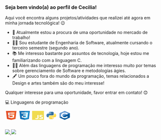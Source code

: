 ### Seja bem vindo(a) ao perfil de Cecilia! 

Aqui você encontra alguns projetos/atividades que realizei até agora em minha jornada tecnológica! 😉

- 👀 Atualmente estou a procura de uma oportunidade no mercado de trabalho!
- 👩‍🎓 Sou estudante de Engenharia de Software, atualmente cursando o terceiro semestre (segundo ano).
- 📚 Me interesso bastante por assuntos de tecnologia, hoje estou me familiarizando com a linguagem C. 
- 👩‍💻 Além das linguagens de programação me interesso muito por temas sobre gerenciamento de Software e metodologias ágies.
- 🖋️ Um pouco fora do mundo da programação, temas relacionados a Design e artes também são do meu interesse!

Qualquer interesse para uma oportunidade, favor entrar em contato! 😊

 <p> 💻 Linguagens de programação
<div style="display: inline_block">
  <img align="center" alt="HTML" height="30" width="40" src="https://raw.githubusercontent.com/devicons/devicon/master/icons/html5/html5-original.svg">
  <img align="center" alt="CSS" height="30" width="40" src="https://raw.githubusercontent.com/devicons/devicon/master/icons/css3/css3-original.svg">
  <img align="center" alt="JavaScript" height="30" width="40" src="https://raw.githubusercontent.com/devicons/devicon/master/icons/javascript/javascript-plain.svg">
  <img align="center" alt="Python" height="30" width="40" src="https://raw.githubusercontent.com/devicons/devicon/master/icons/python/python-original.svg">
  <img align="center" alt="Linguagem C" height="30" width="40" src="https://raw.githubusercontent.com/devicons/devicon/master/icons/c/c-original.svg">
</div>
</p> 
<br>
<div> 
  <a href="https://www.linkedin.com/in/ceciliacamargoprado" target="_blank"><img src="https://img.shields.io/badge/-LinkedIn-%230077B5?style=for-the-badge&logo=linkedin&logoColor=white" target="_blank">
  <a href = "mailto:ceciliacprado1@gmail.com"><img src="https://img.shields.io/badge/-Gmail-%23333?style=for-the-badge&logo=gmail&logoColor=white" target="_blank"></a>
  </a> 
</div></p>
